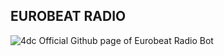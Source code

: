 ## EUROBEAT RADIO
![4dc](https://user-images.githubusercontent.com/102672880/219288025-6b94ae1a-b982-43b3-8e7e-098a936d0db8.gif)
Official Github page of Eurobeat Radio Bot

